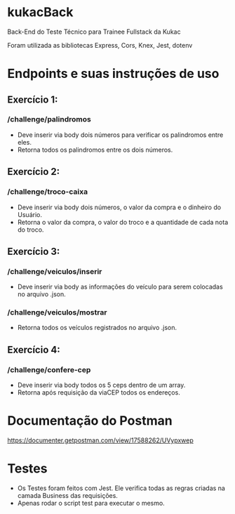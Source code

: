 # kukacBack
Back-End do Teste Técnico para Trainee Fullstack da Kukac

Foram utilizada as bibliotecas Express, Cors, Knex, Jest, dotenv

# Endpoints e suas instruções de uso
## Exercício 1: 
### /challenge/palindromos

 - Deve inserir via body dois números para verificar os palindromos entre eles.
 - Retorna todos os palindromos entre os dois números.


## Exercício 2: 
### /challenge/troco-caixa

- Deve inserir via body dois números, o valor da compra e o dinheiro do Usuário.
- Retorna o valor da compra, o valor do troco e a quantidade de cada nota do troco.


## Exercício 3: 
### /challenge/veiculos/inserir

- Deve inserir via body as informações do veículo para serem colocadas no arquivo .json.


### /challenge/veiculos/mostrar

- Retorna todos os veículos registrados no arquivo .json.

## Exercício 4:
### /challenge/confere-cep

- Deve inserir via body todos os 5 ceps dentro de um array.
- Retorna após requisição da viaCEP todos os endereços.

# Documentação do Postman

https://documenter.getpostman.com/view/17588262/UVypxwep

# Testes

- Os Testes foram feitos com Jest. Ele verifica todas as regras criadas na camada Business das requisições.
- Apenas rodar o script test para executar o mesmo. 
